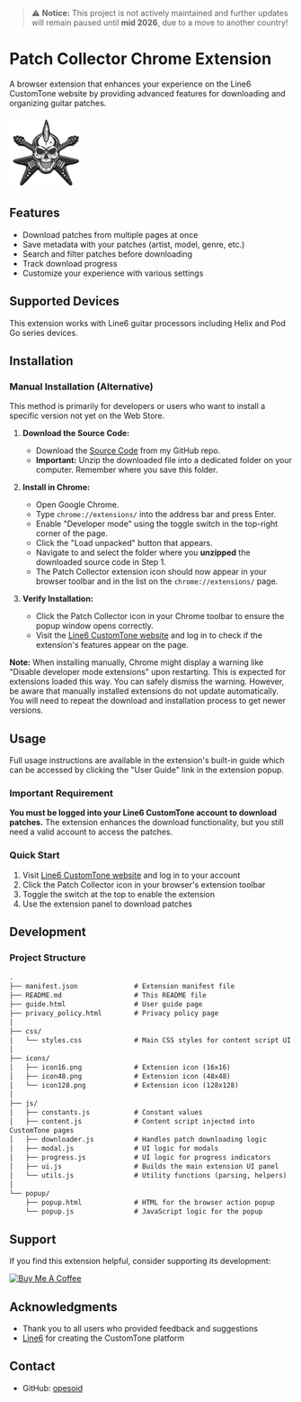 > ⚠️ **Notice:** This project is not actively maintained and further updates will remain paused until **mid 2026**, due to a move to another country!

# Patch Collector Chrome Extension

A browser extension that enhances your experience on the Line6 CustomTone website by providing advanced features for downloading and organizing guitar patches.

![Patch Collector](https://github.com/opesoid/patch-collector/blob/main/icons/icon128.png?raw=true)

## Features

- Download patches from multiple pages at once
- Save metadata with your patches (artist, model, genre, etc.)
- Search and filter patches before downloading
- Track download progress
- Customize your experience with various settings

## Supported Devices

This extension works with Line6 guitar processors including Helix and Pod Go series devices.

## Installation

### Manual Installation (Alternative)

This method is primarily for developers or users who want to install a specific version not yet on the Web Store.

1.  **Download the Source Code:**
    *   Download the [Source Code](https://github.com/opesoid/patch-collector/archive/refs/heads/main.zip) from my GitHub repo.
    *   **Important:** Unzip the downloaded file into a dedicated folder on your computer. Remember where you save this folder.

2.  **Install in Chrome:**
    *   Open Google Chrome.
    *   Type `chrome://extensions/` into the address bar and press Enter.
    *   Enable "Developer mode" using the toggle switch in the top-right corner of the page.
    *   Click the "Load unpacked" button that appears.
    *   Navigate to and select the folder where you **unzipped** the downloaded source code in Step 1.
    *   The Patch Collector extension icon should now appear in your browser toolbar and in the list on the `chrome://extensions/` page.

3.  **Verify Installation:**
    *   Click the Patch Collector icon in your Chrome toolbar to ensure the popup window opens correctly.
    *   Visit the [Line6 CustomTone website](https://line6.com/customtone/) and log in to check if the extension's features appear on the page.

**Note:** When installing manually, Chrome might display a warning like "Disable developer mode extensions" upon restarting. This is expected for extensions loaded this way. You can safely dismiss the warning. However, be aware that manually installed extensions do not update automatically. You will need to repeat the download and installation process to get newer versions.

## Usage

Full usage instructions are available in the extension's built-in guide which can be accessed by clicking the "User Guide" link in the extension popup.

### Important Requirement

**You must be logged into your Line6 CustomTone account to download patches.** The extension enhances the download functionality, but you still need a valid account to access the patches.

### Quick Start

1. Visit [Line6 CustomTone website](https://line6.com/customtone/) and log in to your account
2. Click the Patch Collector icon in your browser's extension toolbar
3. Toggle the switch at the top to enable the extension
4. Use the extension panel to download patches

## Development

### Project Structure

```
.
├── manifest.json              # Extension manifest file
├── README.md                  # This README file
├── guide.html                 # User guide page
├── privacy_policy.html        # Privacy policy page
│
├── css/
│   └── styles.css             # Main CSS styles for content script UI
│
├── icons/
│   ├── icon16.png             # Extension icon (16x16)
│   ├── icon48.png             # Extension icon (48x48)
│   └── icon128.png            # Extension icon (128x128)
│
├── js/
│   ├── constants.js           # Constant values
│   ├── content.js             # Content script injected into CustomTone pages
│   ├── downloader.js          # Handles patch downloading logic
│   ├── modal.js               # UI logic for modals
│   ├── progress.js            # UI logic for progress indicators
│   ├── ui.js                  # Builds the main extension UI panel
│   └── utils.js               # Utility functions (parsing, helpers)
│
└── popup/
    ├── popup.html             # HTML for the browser action popup
    └── popup.js               # JavaScript logic for the popup

```


## Support

If you find this extension helpful, consider supporting its development:

[<img src="https://cdn.buymeacoffee.com/buttons/v2/default-yellow.png" alt="Buy Me A Coffee" width="150">](#)

## Acknowledgments

- Thank you to all users who provided feedback and suggestions
- [Line6](https://line6.com/) for creating the CustomTone platform

## Contact

- GitHub: [opesoid](https://github.com/opesoid)

